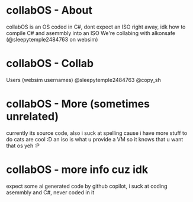 # collabOS - About

collabOS is an OS coded in C#, dont expect an ISO right away, idk how to compile C# and asemmbly into an ISO
We're collabing with alkonsafe (@sleepytemple2484763 on websim)

# collabOS - Collab

Users (websim usernames)
 @sleepytemple2484763
 @copy_sh

# collabOS - More (sometimes unrelated)

currently its source code, also i suck at spelling cause i have more stuff to do
cats are cool :D
an iso is what u provide a VM so it knows that u want that os
yeh :P

# collabOS - more info cuz idk

expect some ai generated code by github copilot, i suck at coding asemmbly and C#, never coded in it
